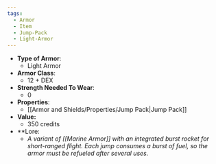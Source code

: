```yaml
---
tags:
  - Armor
  - Item
  - Jump-Pack
  - Light-Armor
---
```

- __Type of Armor__:
	* Light Armor
- __Armor Class__:
	* 12 + DEX
- __Strength Needed To Wear__:
	* 0
- __Properties__:
	* [[Armor and Shields/Properties/Jump Pack|Jump Pack]]
- **Value:**
	- 350 credits
- **Lore:
	- *A variant of [[Marine Armor]] with an integrated burst rocket for short-ranged flight. Each jump consumes a burst of fuel, so the armor must be refueled after several uses.*


